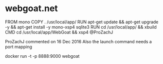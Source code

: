 # webgoat.net

FROM mono
COPY . /usr/local/app/
RUN apt-get update && apt-get upgrade -y && apt-get install -y mono-xsp4 sqlite3
RUN cd /usr/local/app/ && xbuild
CMD cd /usr/local/app/WebGoat && xsp4
 @ProZachJ
 
ProZachJ commented on 16 Dec 2016
Also the launch command needs a port mapping

docker run -t -p 8888:9000 webgoat
